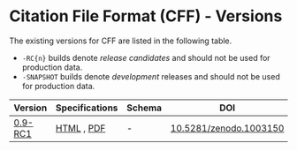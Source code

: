 ---
---

# Citation File Format (CFF) - Versions

The existing versions for CFF are listed in the following table.

- `-RC{n}` builds denote *release candidates* and should not be used for production data.
- `-SNAPSHOT` builds denote *development* releases and should not be used for production data.

|Version|Specifications|Schema|DOI|Release|
|-|-|-|-|-|
|[0.9-RC1](/0.9-RC1/)|[HTML](/0.9-RC1/specifications/) , [PDF](/assets/pdf/cff-specifications-0.9-RC1.pdf)|-|[10.5281/zenodo.1003150](https://doi.org/10.5281/zenodo.1003150)||